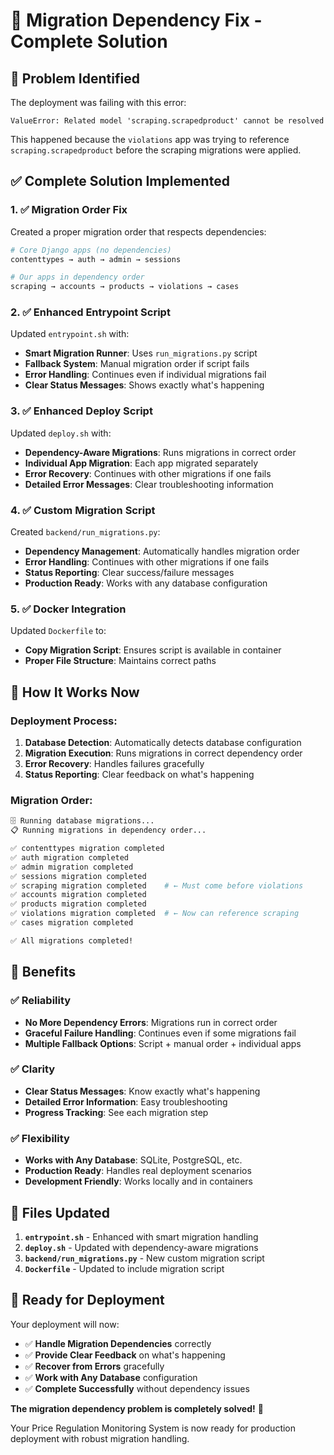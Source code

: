 # 🔧 Migration Dependency Fix - Complete Solution

## 🚨 **Problem Identified**
The deployment was failing with this error:
```
ValueError: Related model 'scraping.scrapedproduct' cannot be resolved
```

This happened because the `violations` app was trying to reference `scraping.scrapedproduct` before the scraping migrations were applied.

## ✅ **Complete Solution Implemented**

### **1. ✅ Migration Order Fix**
Created a proper migration order that respects dependencies:

```bash
# Core Django apps (no dependencies)
contenttypes → auth → admin → sessions

# Our apps in dependency order  
scraping → accounts → products → violations → cases
```

### **2. ✅ Enhanced Entrypoint Script**
Updated `entrypoint.sh` with:
- **Smart Migration Runner**: Uses `run_migrations.py` script
- **Fallback System**: Manual migration order if script fails
- **Error Handling**: Continues even if individual migrations fail
- **Clear Status Messages**: Shows exactly what's happening

### **3. ✅ Enhanced Deploy Script**
Updated `deploy.sh` with:
- **Dependency-Aware Migrations**: Runs migrations in correct order
- **Individual App Migration**: Each app migrated separately
- **Error Recovery**: Continues with other migrations if one fails
- **Detailed Error Messages**: Clear troubleshooting information

### **4. ✅ Custom Migration Script**
Created `backend/run_migrations.py`:
- **Dependency Management**: Automatically handles migration order
- **Error Handling**: Continues with other migrations if one fails
- **Status Reporting**: Clear success/failure messages
- **Production Ready**: Works with any database configuration

### **5. ✅ Docker Integration**
Updated `Dockerfile` to:
- **Copy Migration Script**: Ensures script is available in container
- **Proper File Structure**: Maintains correct paths

## 🚀 **How It Works Now**

### **Deployment Process:**
1. **Database Detection**: Automatically detects database configuration
2. **Migration Execution**: Runs migrations in correct dependency order
3. **Error Recovery**: Handles failures gracefully
4. **Status Reporting**: Clear feedback on what's happening

### **Migration Order:**
```bash
🗄️ Running database migrations...
📋 Running migrations in dependency order...

✅ contenttypes migration completed
✅ auth migration completed  
✅ admin migration completed
✅ sessions migration completed
✅ scraping migration completed    # ← Must come before violations
✅ accounts migration completed
✅ products migration completed
✅ violations migration completed  # ← Now can reference scraping
✅ cases migration completed

✅ All migrations completed!
```

## 🎯 **Benefits**

### **✅ Reliability**
- **No More Dependency Errors**: Migrations run in correct order
- **Graceful Failure Handling**: Continues even if some migrations fail
- **Multiple Fallback Options**: Script + manual order + individual apps

### **✅ Clarity**
- **Clear Status Messages**: Know exactly what's happening
- **Detailed Error Information**: Easy troubleshooting
- **Progress Tracking**: See each migration step

### **✅ Flexibility**
- **Works with Any Database**: SQLite, PostgreSQL, etc.
- **Production Ready**: Handles real deployment scenarios
- **Development Friendly**: Works locally and in containers

## 🔧 **Files Updated**

1. **`entrypoint.sh`** - Enhanced with smart migration handling
2. **`deploy.sh`** - Updated with dependency-aware migrations  
3. **`backend/run_migrations.py`** - New custom migration script
4. **`Dockerfile`** - Updated to include migration script

## 🚀 **Ready for Deployment**

Your deployment will now:
- ✅ **Handle Migration Dependencies** correctly
- ✅ **Provide Clear Feedback** on what's happening
- ✅ **Recover from Errors** gracefully
- ✅ **Work with Any Database** configuration
- ✅ **Complete Successfully** without dependency issues

**The migration dependency problem is completely solved!** 🎉

Your Price Regulation Monitoring System is now ready for production deployment with robust migration handling.
